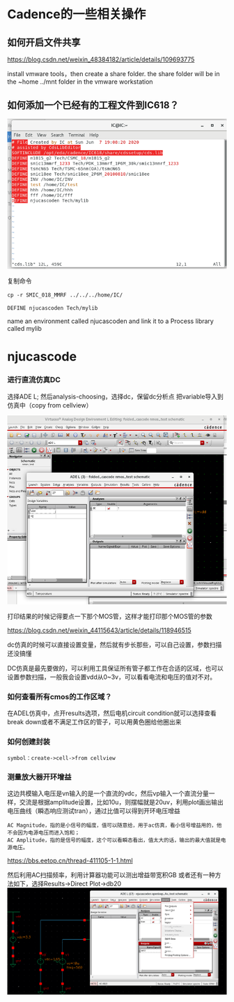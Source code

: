 # Cadence的一些相关操作

## 如何开启文件共享
https://blog.csdn.net/weixin_48384182/article/details/109693775

install vmware tools，then create a share folder.
the share folder will be in the ~home ../mnt folder in the vmware workstation

## 如何添加一个已经有的工程文件到IC618？

![image](https://github.com/Xiuqi-Yang/Cadence/blob/main/picture/image.png?raw=true)

复制命令
```
cp -r SMIC_018_MMRF ../../../home/IC/
```
```
DEFINE njucascoden Tech/mylib
```
name an environment called njucascoden and link it to a Process library called mylib

# njucascode

### 进行直流仿真DC
选择ADE L; 然后analysis-choosing，选择dc，保留dc分析点
把variable导入到仿真中（copy from cellview）

![image-1](https://github.com/Xiuqi-Yang/Cadence/blob/main/picture/image-1.png?raw=true)

打印结果的时候记得要点一下那个MOS管，这样才能打印那个MOS管的参数

https://blog.csdn.net/weixin_44115643/article/details/118946515

dc仿真的时候可以直接设置变量，然后就有步长那些，可以自己设置，参数扫描还没搞懂

DC仿真是最先要做的，可以利用工具保证所有管子都工作在合适的区域，也可以设置参数扫描，一般我会设置vdd从0~3v，可以看看电流和电压的值对不对。

### 如何查看所有cmos的工作区域？
在ADEL仿真中，点开results选项，然后电机circuit condition就可以选择查看break down或者不满足工作区的管子，可以用黄色圈给他圈出来

### 如何创建封装
```
symbol：create->cell->from cellview
```

### 测量放大器开环增益
这边共模输入电压是vn输入的是一个直流的vdc，然后vp输入一个直流分量一样，交流是根据amplitude设置，比如10u，则摆幅就是20uv，利用plot画出输出电压曲线（瞬态响应测试tran），通过比值可以得到开环电压增益
```
AC Magnitude，指的是小信号的幅度，值可以随意给，用于ac仿真，看小信号增益用的，他不会因为电源电压而进入饱和；
AC Amplitude，指的是信号的幅度，这个可以看瞬态看出，值太大的话，输出的最大值就是电源电压。
```
https://bbs.eetop.cn/thread-411105-1-1.html

然后利用AC扫描频率，利用计算器功能可以测出增益带宽积GB
或者还有一种方法如下，选择Results->Direct Plot->db20
![3](https://github.com/Xiuqi-Yang/Cadence/blob/main/picture/3.png?raw=true)